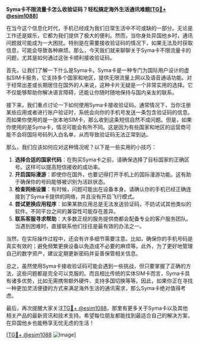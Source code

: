 **Syma卡不限流量卡怎么收验证码？轻松搞定海外生活通讯难题[[TG💪+ @esim1088](https://t.me/s/esim1088)]**

在当今这个信息化时代，手机已经成为我们日常生活中不可或缺的一部分。无论是工作还是娱乐，它都为我们提供了极大的便利。然而，当你身处异国他乡时，通讯问题就可能成为一大困扰。特别是在需要接收验证码的情况下，如果无法及时获取信息，可能会导致各种麻烦。那么，今天我们就来聊聊关于Syma卡不限流量卡的问题，尤其是如何通过这张卡顺利接收验证码。

首先，让我们了解一下什么是Syma卡。Syma卡是一种专门为国际用户设计的虚拟SIM卡服务，它支持多个国家和地区，提供无限流量上网以及语音通话功能。对于经常出差或长期居住在国外的人来说，这种卡片无疑是一个非常实用的选择。它不仅能够帮助你解决语言障碍，还能让你随时随地保持与国内亲友的联系。

接下来，我们重点讨论一下如何使用Syma卡接收验证码。通常情况下，当你注册某些应用或者进行账户验证时，系统会向你的手机号发送一条包含验证码的信息。而如果你使用的是一张本地SIM卡，那么收到这条短信自然不成问题。但是，如果你使用的是Syma卡，情况可能会有所不同。这是因为有些国家和地区的运营商可能不会将国际号码列入白名单，从而导致验证码无法正常到达。

那么，我们应该如何应对这种情况呢？以下是一些实用的小技巧：

1. **选择合适的国家代码**：在购买Syma卡之前，请确保选择了目标国家的正确区号。这样可以提高短信接收的成功率。
2. **开启国际漫游**：即使你在国外，也要记得打开手机上的国际漫游功能。这有助于确保你的号码能够被识别为活跃状态。
3. **检查网络设置**：有时候，问题可能出在设备本身。请确认你的手机已经正确连接到了Syma卡提供的网络，并且没有开启飞行模式。
4. **尝试更换应用程序**：如果某款应用总是无法发送验证码，不妨试试其他类似的软件。不同平台之间的兼容性可能存在差异。
5. **联系客服寻求帮助**：大多数正规的服务提供商都会配备专业的客户服务团队。当遇到困难时，直接联系他们往往是最有效的办法之一。

当然，在实际操作过程中，还会有许多细节需要注意。比如，确保你的手机号码是真实有效的；避免频繁更换设备以免造成不必要的麻烦等。此外，为了更好地管理自己的数字资产，建议定期更新密码并妥善保管相关信息。

总之，虽然使用Syma卡接收验证码可能会遇到一些挑战，但只要掌握了正确的方法，这些问题都是完全可以克服的。而且相比传统的实体SIM卡而言，Syma卡具有诸多优势，比如无需携带额外硬件、支持多国切换等等。因此，如果你正在寻找一种更加灵活便捷的方式来满足海外生活的通讯需求，那么Syma卡绝对值得考虑。

最后，再次提醒大家关注[TG💪+ @esim1088](https://t.me/s/esim1088)，那里有更多关于Syma卡以及其他相关产品的最新资讯和技术支持。希望每位朋友都能找到最适合自己的解决方案，在异国他乡也能畅享无忧无虑的生活！

[[TG💪+ @esim1088](https://t.me/s/esim1088) ![Image](https://i.postimg.cc/4NQfJmqS/Snipaste-2025-05-13-00-14-12.png)]